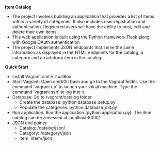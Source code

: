 **Item Catalog**

- The project involves building an application that provides a list of items within a variety of categories. It also includes user registration and authentication. Registered users will have the ability to post, edit and delete their own items.
- This web application is built using the Python framework Flask along with Google OAuth authentication
- The project implements JSON endpoints that serve the same information as displayed in the HTML endpoints for the catalog, a category and an arbitrary item in the catalog.

**Quick Start**

- Install Vagrant and VirtualBox
- Start Vagrant: Open cmd/Git bash and go to the Vagrant folder. Use the command 'vagrant up' to launch your vitual machine. Type the command 'vagrant ssh' to log into it
- Database: Go to /vagrant/catalog folder
    - Create the database: python database_setup.py
    - Populate the categories: python database_init.py
- Run application: Run the application (python application.py). The item catalog can be accessed at localhost:8000/
- JSON end points:
    - Catalog: /catalog/json/
    - Category: /category/<category id>/json
    - Item: /item/<item id>/json